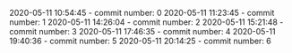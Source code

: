 2020-05-11 10:54:45 - commit number: 0
2020-05-11 11:23:45 - commit number: 1
2020-05-11 14:26:04 - commit number: 2
2020-05-11 15:21:48 - commit number: 3
2020-05-11 17:46:35 - commit number: 4
2020-05-11 19:40:36 - commit number: 5
2020-05-11 20:14:25 - commit number: 6
